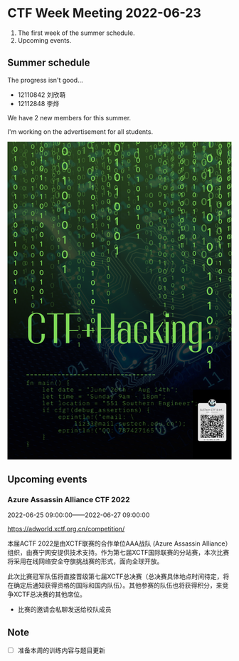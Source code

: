 # CTF Week Meeting 2022-06-23

1. The first week of the summer schedule.
1. Upcoming events.

## Summer schedule

The progress isn't good...

* 12110842 刘欣萌
* 12112848 李烨

We have 2 new members for this summer.

I'm working on the advertisement for all students.

![poster](../assets/2022Summer.png)

## Upcoming events

### Azure Assassin Alliance CTF 2022

2022-06-25 09:00:00——2022-06-27 09:00:00

https://adworld.xctf.org.cn/competition/

本届ACTF 2022是由XCTF联赛的合作单位AAA战队 (Azure Assassin Alliance）组织，由赛宁网安提供技术支持。作为第七届XCTF国际联赛的分站赛，本次比赛将采用在线网络安全夺旗挑战赛的形式，面向全球开放。

此次比赛冠军队伍将直接晋级第七届XCTF总决赛（总决赛具体地点时间待定，将在确定后通知获得资格的国际和国内队伍）。其他参赛的队伍也将获得积分，来竞争XCTF总决赛的其他席位。

* 比赛的邀请会私聊发送给校队成员

## Note

- [ ] 准备本周的训练内容与题目更新

